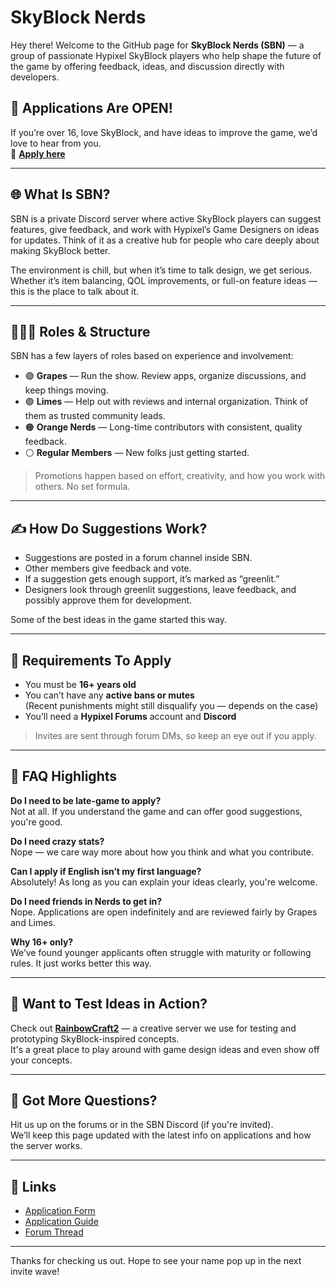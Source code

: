 # SkyBlock Nerds

Hey there! Welcome to the GitHub page for **SkyBlock Nerds (SBN)** — a group of passionate Hypixel SkyBlock players who help shape the future of the game by offering feedback, ideas, and discussion directly with developers.

## 🎉 Applications Are OPEN!

If you’re over 16, love SkyBlock, and have ideas to improve the game, we’d love to hear from you.  
📌 [**Apply here**](#https://hypixel.net/threads/skyblock-nerds-application-form-applications-paused.5399279/)

---

## 🌐 What Is SBN?

SBN is a private Discord server where active SkyBlock players can suggest features, give feedback, and work with Hypixel’s Game Designers on ideas for updates. Think of it as a creative hub for people who care deeply about making SkyBlock better.

The environment is chill, but when it’s time to talk design, we get serious. Whether it’s item balancing, QOL improvements, or full-on feature ideas — this is the place to talk about it.

---

## 🧑‍🤝‍🧑 Roles & Structure

SBN has a few layers of roles based on experience and involvement:

- 🟣 **Grapes** — Run the show. Review apps, organize discussions, and keep things moving.
- 🟢 **Limes** — Help out with reviews and internal organization. Think of them as trusted community leads.
- 🟠 **Orange Nerds** — Long-time contributors with consistent, quality feedback.
- ⚪ **Regular Members** — New folks just getting started.

> Promotions happen based on effort, creativity, and how you work with others. No set formula.

---

## ✍️ How Do Suggestions Work?

- Suggestions are posted in a forum channel inside SBN.
- Other members give feedback and vote.
- If a suggestion gets enough support, it’s marked as “greenlit.”
- Designers look through greenlit suggestions, leave feedback, and possibly approve them for development.

Some of the best ideas in the game started this way.

---

## 🧾 Requirements To Apply

- You must be **16+ years old**
- You can’t have any **active bans or mutes**  
  (Recent punishments might still disqualify you — depends on the case)
- You’ll need a **Hypixel Forums** account and **Discord**

> Invites are sent through forum DMs, so keep an eye out if you apply.

---

## 🤔 FAQ Highlights

**Do I need to be late-game to apply?**  
Not at all. If you understand the game and can offer good suggestions, you're good.

**Do I need crazy stats?**  
Nope — we care way more about how you think and what you contribute.

**Can I apply if English isn’t my first language?**  
Absolutely! As long as you can explain your ideas clearly, you're welcome.

**Do I need friends in Nerds to get in?**  
Nope. Applications are open indefinitely and are reviewed fairly by Grapes and Limes.

**Why 16+ only?**  
We’ve found younger applicants often struggle with maturity or following rules. It just works better this way.

---

## 🧪 Want to Test Ideas in Action?

Check out **[RainbowCraft2](https://www.rainbowcraft2.net)** — a creative server we use for testing and prototyping SkyBlock-inspired concepts.  
It's a great place to play around with game design ideas and even show off your concepts.

---

## 💬 Got More Questions?

Hit us up on the forums or in the SBN Discord (if you're invited).  
We’ll keep this page updated with the latest info on applications and how the server works.

---

## 📌 Links

- [Application Form](#https://hypixel.net/threads/skyblock-nerds-application-form-applications-paused.5399279/)
- [Application Guide](#https://hypixel.net/threads/skyblock-nerds-application-form-applications-paused.5399279/)
- [Forum Thread](#https://hypixel.net/threads/skyblock-nerds-application-form-applications-paused.5399279/)

---

Thanks for checking us out. Hope to see your name pop up in the next invite wave!
